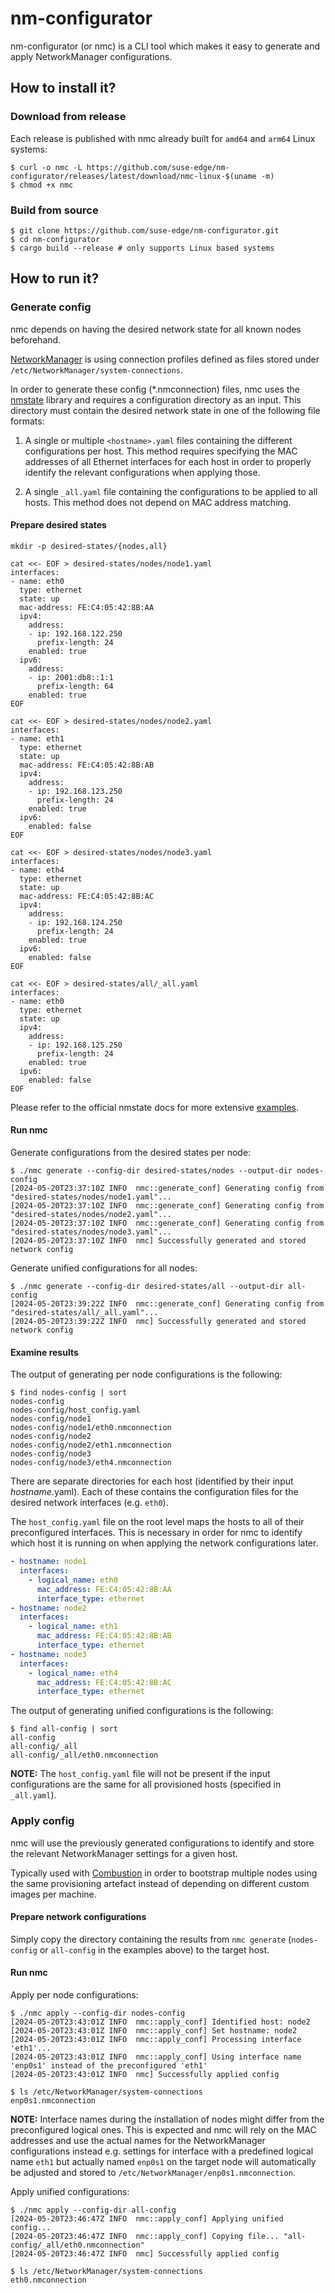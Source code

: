 # nm-configurator

nm-configurator (or nmc) is a CLI tool which makes it easy to generate and apply NetworkManager configurations.

## How to install it?

### Download from release

Each release is published with nmc already built for `amd64` and `arm64` Linux systems:

```shell
$ curl -o nmc -L https://github.com/suse-edge/nm-configurator/releases/latest/download/nmc-linux-$(uname -m)
$ chmod +x nmc
```

### Build from source

```shell
$ git clone https://github.com/suse-edge/nm-configurator.git
$ cd nm-configurator
$ cargo build --release # only supports Linux based systems
```

## How to run it?

### Generate config

nmc depends on having the desired network state for all known nodes beforehand.

[NetworkManager](https://documentation.suse.com/sle-micro/5.5/html/SLE-Micro-all/cha-nm-configuration.html)
is using connection profiles defined as files stored under `/etc/NetworkManager/system-connections`.

In order to generate these config (*.nmconnection) files, nmc uses the
[nmstate](https://github.com/nmstate/nmstate) library and requires a configuration directory as an input.
This directory must contain the desired network state in one of the following file formats:

1. A single or multiple `<hostname>.yaml` files containing the different configurations per host.
This method requires specifying the MAC addresses of all Ethernet interfaces for each host
in order to properly identify the relevant configurations when applying those.

2. A single `_all.yaml` file containing the configurations to be applied to all hosts.
This method does not depend on MAC address matching.

#### Prepare desired states

```shell
mkdir -p desired-states/{nodes,all}

cat <<- EOF > desired-states/nodes/node1.yaml
interfaces:
- name: eth0
  type: ethernet
  state: up
  mac-address: FE:C4:05:42:8B:AA
  ipv4:
    address:
    - ip: 192.168.122.250
      prefix-length: 24
    enabled: true
  ipv6:
    address:
    - ip: 2001:db8::1:1
      prefix-length: 64
    enabled: true
EOF

cat <<- EOF > desired-states/nodes/node2.yaml
interfaces:
- name: eth1
  type: ethernet
  state: up
  mac-address: FE:C4:05:42:8B:AB
  ipv4:
    address:
    - ip: 192.168.123.250
      prefix-length: 24
    enabled: true
  ipv6:
    enabled: false
EOF

cat <<- EOF > desired-states/nodes/node3.yaml
interfaces:
- name: eth4
  type: ethernet
  state: up
  mac-address: FE:C4:05:42:8B:AC
  ipv4:
    address:
    - ip: 192.168.124.250
      prefix-length: 24
    enabled: true
  ipv6:
    enabled: false
EOF

cat <<- EOF > desired-states/all/_all.yaml
interfaces:
- name: eth0
  type: ethernet
  state: up
  ipv4:
    address:
    - ip: 192.168.125.250
      prefix-length: 24
    enabled: true
  ipv6:
    enabled: false
EOF
```

Please refer to the official nmstate docs for more extensive [examples](https://nmstate.io/examples.html).

#### Run nmc

Generate configurations from the desired states per node:

```shell
$ ./nmc generate --config-dir desired-states/nodes --output-dir nodes-config
[2024-05-20T23:37:10Z INFO  nmc::generate_conf] Generating config from "desired-states/nodes/node1.yaml"...
[2024-05-20T23:37:10Z INFO  nmc::generate_conf] Generating config from "desired-states/nodes/node2.yaml"...
[2024-05-20T23:37:10Z INFO  nmc::generate_conf] Generating config from "desired-states/nodes/node3.yaml"...
[2024-05-20T23:37:10Z INFO  nmc] Successfully generated and stored network config
```

Generate unified configurations for all nodes:

```shell
$ ./nmc generate --config-dir desired-states/all --output-dir all-config
[2024-05-20T23:39:22Z INFO  nmc::generate_conf] Generating config from "desired-states/all/_all.yaml"...
[2024-05-20T23:39:22Z INFO  nmc] Successfully generated and stored network config
```

#### Examine results

The output of generating per node configurations is the following:

```shell
$ find nodes-config | sort
nodes-config
nodes-config/host_config.yaml
nodes-config/node1
nodes-config/node1/eth0.nmconnection
nodes-config/node2
nodes-config/node2/eth1.nmconnection
nodes-config/node3
nodes-config/node3/eth4.nmconnection
```

There are separate directories for each host (identified by their input <i>hostname</i>.yaml).
Each of these contains the configuration files for the desired network interfaces (e.g. `eth0`).

The `host_config.yaml` file on the root level maps the hosts to all of their preconfigured interfaces.
This is necessary in order for nmc to identify which host it is running on when applying the network configurations later.

```yaml
- hostname: node1
  interfaces:
    - logical_name: eth0
      mac_address: FE:C4:05:42:8B:AA
      interface_type: ethernet
- hostname: node2
  interfaces:
    - logical_name: eth1
      mac_address: FE:C4:05:42:8B:AB
      interface_type: ethernet
- hostname: node3
  interfaces:
    - logical_name: eth4
      mac_address: FE:C4:05:42:8B:AC
      interface_type: ethernet
```

The output of generating unified configurations is the following:

```shell
$ find all-config | sort
all-config
all-config/_all
all-config/_all/eth0.nmconnection
```

**NOTE:** The `host_config.yaml` file will not be present if the input configurations are the same for all provisioned hosts (specified in `_all.yaml`).

### Apply config

nmc will use the previously generated configurations to identify and store the relevant NetworkManager settings for a given host.

Typically used with [Combustion](https://documentation.suse.com/sle-micro/5.5/single-html/SLE-Micro-deployment/#cha-images-combustion)
in order to bootstrap multiple nodes using the same provisioning artefact instead of depending on different custom images per machine.

#### Prepare network configurations

Simply copy the directory containing the results from `nmc generate` (`nodes-config` or `all-config` in the examples above) to the target host.

#### Run nmc

Apply per node configurations:

```shell
$ ./nmc apply --config-dir nodes-config
[2024-05-20T23:43:01Z INFO  nmc::apply_conf] Identified host: node2
[2024-05-20T23:43:01Z INFO  nmc::apply_conf] Set hostname: node2
[2024-05-20T23:43:01Z INFO  nmc::apply_conf] Processing interface 'eth1'...
[2024-05-20T23:43:01Z INFO  nmc::apply_conf] Using interface name 'enp0s1' instead of the preconfigured 'eth1'
[2024-05-20T23:43:01Z INFO  nmc] Successfully applied config

$ ls /etc/NetworkManager/system-connections
enp0s1.nmconnection
```

**NOTE:** Interface names during the installation of nodes might differ from the preconfigured logical ones.
This is expected and nmc will rely on the MAC addresses and use the actual names for the NetworkManager
configurations instead e.g. settings for interface with a predefined logical name `eth1` but actually named
`enp0s1` on the target node will automatically be adjusted and stored to `/etc/NetworkManager/enp0s1.nmconnection`.

Apply unified configurations:

```shell
$ ./nmc apply --config-dir all-config
[2024-05-20T23:46:47Z INFO  nmc::apply_conf] Applying unified config...
[2024-05-20T23:46:47Z INFO  nmc::apply_conf] Copying file... "all-config/_all/eth0.nmconnection"
[2024-05-20T23:46:47Z INFO  nmc] Successfully applied config

$ ls /etc/NetworkManager/system-connections
eth0.nmconnection
```
